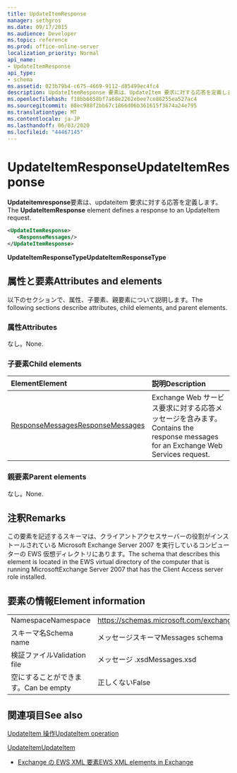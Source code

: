```yaml
---
title: UpdateItemResponse
manager: sethgros
ms.date: 09/17/2015
ms.audience: Developer
ms.topic: reference
ms.prod: office-online-server
localization_priority: Normal
api_name:
- UpdateItemResponse
api_type:
- schema
ms.assetid: 023b79b4-c675-4669-9112-d85499ec4fc4
description: UpdateItemResponse 要素は、UpdateItem 要求に対する応答を定義します。
ms.openlocfilehash: f18bb6658bf7a68e2262ebee7ce86255ea527ac4
ms.sourcegitcommit: 88ec988f2bb67c1866d06b361615f3674a24e795
ms.translationtype: MT
ms.contentlocale: ja-JP
ms.lasthandoff: 06/03/2020
ms.locfileid: "44467145"
---
```

# <a name="updateitemresponse"></a><span data-ttu-id="aa1f7-103">UpdateItemResponse</span><span class="sxs-lookup"><span data-stu-id="aa1f7-103">UpdateItemResponse</span></span>

<span data-ttu-id="aa1f7-104">**Updateitemresponse**要素は、updateitem 要求に対する応答を定義します。</span><span class="sxs-lookup"><span data-stu-id="aa1f7-104">The **UpdateItemResponse** element defines a response to an UpdateItem request.</span></span> 
  
```xml
<UpdateItemResponse>
   <ResponseMessages/>
</UpdateItemResponse>
```

 <span data-ttu-id="aa1f7-105">**UpdateItemResponseType**</span><span class="sxs-lookup"><span data-stu-id="aa1f7-105">**UpdateItemResponseType**</span></span>
## <a name="attributes-and-elements"></a><span data-ttu-id="aa1f7-106">属性と要素</span><span class="sxs-lookup"><span data-stu-id="aa1f7-106">Attributes and elements</span></span>

<span data-ttu-id="aa1f7-107">以下のセクションで、属性、子要素、親要素について説明します。</span><span class="sxs-lookup"><span data-stu-id="aa1f7-107">The following sections describe attributes, child elements, and parent elements.</span></span>
  
### <a name="attributes"></a><span data-ttu-id="aa1f7-108">属性</span><span class="sxs-lookup"><span data-stu-id="aa1f7-108">Attributes</span></span>

<span data-ttu-id="aa1f7-109">なし。</span><span class="sxs-lookup"><span data-stu-id="aa1f7-109">None.</span></span>
  
### <a name="child-elements"></a><span data-ttu-id="aa1f7-110">子要素</span><span class="sxs-lookup"><span data-stu-id="aa1f7-110">Child elements</span></span>

|<span data-ttu-id="aa1f7-111">**Element**</span><span class="sxs-lookup"><span data-stu-id="aa1f7-111">**Element**</span></span>|<span data-ttu-id="aa1f7-112">**説明**</span><span class="sxs-lookup"><span data-stu-id="aa1f7-112">**Description**</span></span>|
|:-----|:-----|
|[<span data-ttu-id="aa1f7-113">ResponseMessages</span><span class="sxs-lookup"><span data-stu-id="aa1f7-113">ResponseMessages</span></span>](responsemessages.md) <br/> |<span data-ttu-id="aa1f7-114">Exchange Web サービス要求に対する応答メッセージを含みます。</span><span class="sxs-lookup"><span data-stu-id="aa1f7-114">Contains the response messages for an Exchange Web Services request.</span></span>  <br/> |
   
### <a name="parent-elements"></a><span data-ttu-id="aa1f7-115">親要素</span><span class="sxs-lookup"><span data-stu-id="aa1f7-115">Parent elements</span></span>

<span data-ttu-id="aa1f7-116">なし。</span><span class="sxs-lookup"><span data-stu-id="aa1f7-116">None.</span></span>
  
## <a name="remarks"></a><span data-ttu-id="aa1f7-117">注釈</span><span class="sxs-lookup"><span data-stu-id="aa1f7-117">Remarks</span></span>

<span data-ttu-id="aa1f7-118">この要素を記述するスキーマは、クライアントアクセスサーバーの役割がインストールされている Microsoft Exchange Server 2007 を実行しているコンピューターの EWS 仮想ディレクトリにあります。</span><span class="sxs-lookup"><span data-stu-id="aa1f7-118">The schema that describes this element is located in the EWS virtual directory of the computer that is running MicrosoftExchange Server 2007 that has the Client Access server role installed.</span></span>
  
## <a name="element-information"></a><span data-ttu-id="aa1f7-119">要素の情報</span><span class="sxs-lookup"><span data-stu-id="aa1f7-119">Element information</span></span>

|||
|:-----|:-----|
|<span data-ttu-id="aa1f7-120">Namespace</span><span class="sxs-lookup"><span data-stu-id="aa1f7-120">Namespace</span></span>  <br/> |https://schemas.microsoft.com/exchange/services/2006/messages  <br/> |
|<span data-ttu-id="aa1f7-121">スキーマ名</span><span class="sxs-lookup"><span data-stu-id="aa1f7-121">Schema name</span></span>  <br/> |<span data-ttu-id="aa1f7-122">メッセージスキーマ</span><span class="sxs-lookup"><span data-stu-id="aa1f7-122">Messages schema</span></span>  <br/> |
|<span data-ttu-id="aa1f7-123">検証ファイル</span><span class="sxs-lookup"><span data-stu-id="aa1f7-123">Validation file</span></span>  <br/> |<span data-ttu-id="aa1f7-124">メッセージ .xsd</span><span class="sxs-lookup"><span data-stu-id="aa1f7-124">Messages.xsd</span></span>  <br/> |
|<span data-ttu-id="aa1f7-125">空にすることができます。</span><span class="sxs-lookup"><span data-stu-id="aa1f7-125">Can be empty</span></span>  <br/> |<span data-ttu-id="aa1f7-126">正しくない</span><span class="sxs-lookup"><span data-stu-id="aa1f7-126">False</span></span>  <br/> |
   
## <a name="see-also"></a><span data-ttu-id="aa1f7-127">関連項目</span><span class="sxs-lookup"><span data-stu-id="aa1f7-127">See also</span></span>



[<span data-ttu-id="aa1f7-128">UpdateItem 操作</span><span class="sxs-lookup"><span data-stu-id="aa1f7-128">UpdateItem operation</span></span>](updateitem-operation.md)
  
[<span data-ttu-id="aa1f7-129">UpdateItem</span><span class="sxs-lookup"><span data-stu-id="aa1f7-129">UpdateItem</span></span>](updateitem.md)


- [<span data-ttu-id="aa1f7-130">Exchange の EWS XML 要素</span><span class="sxs-lookup"><span data-stu-id="aa1f7-130">EWS XML elements in Exchange</span></span>](ews-xml-elements-in-exchange.md)

